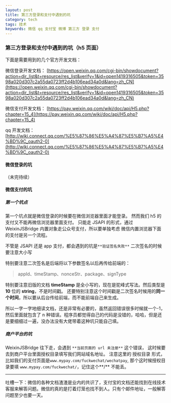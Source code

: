 ```yaml
---
layout: post
title: 第三方登录和支付中遇到的坑
category: tech
tags: 技术
keywords: 微信 qq 支付宝 微博 第三方 登录 支付
---
```


### 第三方登录和支付中遇到的坑（h5 页面）

下面是需要用到的几个官方开发文档：

微信登录开发文档：
[https://open.weixin.qq.com/cgi-bin/showdocument?action=dir_list&t=resource/res_list&verify=1&id=open1419316505&token=3598a020d307c2a55da0723ff2d4b106ead34a0d&lang=zh_CN](https://open.weixin.qq.com/cgi-bin/showdocument?action=dir_list&t=resource/res_list&verify=1&id=open1419316505&token=3598a020d307c2a55da0723ff2d4b106ead34a0d&lang=zh_CN)

微信支付开发文档：
[https://pay.weixin.qq.com/wiki/doc/api/H5.php?chapter=15_4](https://pay.weixin.qq.com/wiki/doc/api/H5.php?chapter=15_4)

qq 开发文档：
[http://wiki.connect.qq.com/%E5%87%86%E5%A4%87%E5%B7%A5%E4%BD%9C_oauth2-0](http://wiki.connect.qq.com/%E5%87%86%E5%A4%87%E5%B7%A5%E4%BD%9C_oauth2-0)

#### 微信登录的坑

（未完待续）

#### 微信支付的坑

##### 第一个坑点

第一个坑点就是微信登录的时候要在微信浏览器里面才能登录。
然而我们 h5 的支付又不能再微信浏览器里面支付。
只能走 JSAPI 的形式，通过 WeixinJSBridge 内置对象走公众号支付，所以要单独考虑 微信内置浏览器下面的支付是另一个流程。

不管是 JSAPI 还是 app 支付，都会遇到的坑是`**验证签名失败**`
二次签名的时候要注意大小写

特别要注意二次签名是后端将以下参数签名以后再传给前端的：

> appId、timeStamp、nonceStr、package、signType

特别要注意旧版的文档 **timeStamp** 是全小写的，现在是驼峰式写法。然后类型是 **10** 位的 **string**，不是时间戳。
还要特别注意这个时间戳是二次签名时候用的**同一个时间**，所以要从后台传给前端，而不能前端自己来生成。

所以一字一字地细读文档，还是非常有必要的，虽然返回错误很多时候就一个-1，然后里面就包含了 n 种错误。程序员都觉得自己的代码是没错的，哈哈，但是还是要细细过一遍，没办法没有大佬带着这种坑只能自己填。

##### 商户平台的坑

WeixinJSBridge 往下走，会遇到 `**当前页面的 url 未注册**` 这个错误，
这时候要去到商户平台里面授权目录填写我们网站域名地址。
注意这里的 授权目录 形式，比如我们的支付页面是`www.mypay.com/fuckwechat/wechatpay`,
那个这时候授权目录要填 `www.mypay.com/fuckwechat/`，记住这个**/** 不能丢。

---

吐槽一下：微信的各种文档渣渣是业内的共识了，支付宝的文档还能找到在线技术客服来解答问题。微信的真的是打着灯笼也找不到人。只有个邮件地址，一般解答问题至少也要一天。

